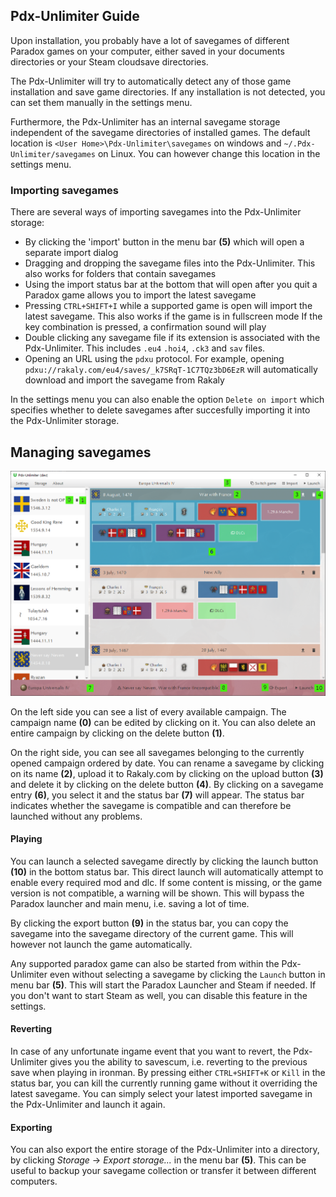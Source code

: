 ## Pdx-Unlimiter Guide

Upon installation, you probably have a lot of savegames of different Paradox games on your computer,
either saved in your documents directories or your Steam cloudsave directories.

The Pdx-Unlimiter will try to automatically detect any of those game installation and save game directories.
If any installation is not detected, you can set them manually in the settings menu.

Furthermore, the Pdx-Unlimiter has an internal savegame storage independent of the savegame directories of installed games.
The default location is `<User Home>\Pdx-Unlimiter\savegames` on windows and `~/.Pdx-Unlimiter/savegames` on Linux.
You can however change this location in the settings menu.

### Importing savegames

There are several ways of importing savegames into the Pdx-Unlimiter storage:

- By clicking the 'import' button in the menu bar **(5)** which will open a separate import dialog
- Dragging and dropping the savegame files into the Pdx-Unlimiter. This also works for folders that contain savegames
- Using the import status bar at the bottom that will open after you quit a Paradox game allows you to import the latest savegame
- Pressing `CTRL+SHIFT+I` while a supported game is open will import the latest savegame.
  This also works if the game is in fullscreen mode
  If the key combination is pressed, a confirmation sound will play
- Double clicking any savegame file if its extension is associated with the Pdx-Unlimiter.
  This includes `.eu4` `.hoi4`, `.ck3` and `sav` files.
- Opening an URL using the `pdxu` protocol. For example, opening `pdxu://rakaly.com/eu4/saves/_k7SRqT-1C7TQz3bD6EzR`
  will automatically download and import the savegame from Rakaly
  
In the settings menu you can also enable the option `Delete on import` which specifies
whether to delete savegames after succesfully importing it into the Pdx-Unlimiter storage.


## Managing savegames

![Interface](guide.png)

On the left side you can see a list of every available campaign.
The campaign name **(0)** can be edited by clicking on it.
You can also delete an entire campaign by clicking on the delete button **(1)**.

On the right side, you can see all savegames belonging to the currently opened campaign ordered by date.
You can rename a savegame by clicking on its name **(2)**,
upload it to Rakaly.com by clicking on the upload button **(3)**
and delete it by clicking on the delete button **(4)**.
By clicking on a savegame entry **(6)**, you select it and the status bar **(7)** will appear.
The status bar indicates whether the savegame is compatible and can therefore be launched without any problems.

#### Playing

You can launch a selected savegame directly by clicking the launch button **(10)** in the bottom status bar.
This direct launch will automatically attempt to enable every required mod and dlc.
If some content is missing, or the game version is not compatible, a warning will be shown.
This will bypass the Paradox launcher and main menu, i.e. saving a lot of time.

By clicking the export button **(9)** in the status bar, you can copy the savegame into the savegame directory of the current game.
This will however not launch the game automatically.

Any supported paradox game can also be started from within the Pdx-Unlimiter even
without selecting a savegame by clicking the `Launch` button in menu bar **(5)**.
This will start the Paradox Launcher and Steam if needed. If you don't want
to start Steam as well, you can disable this feature in the settings.

#### Reverting

In case of any unfortunate ingame event that you want to revert,
the Pdx-Unlimiter gives you the ability to savescum, i.e. reverting to the previous save when playing in ironman.
By pressing either `CTRL+SHIFT+K` or `Kill` in the status bar,
you can kill the currently running game without it overriding the latest savegame.
You can simply select your latest imported savegame in the Pdx-Unlimiter and launch it again.

#### Exporting

You can also export the entire storage of the Pdx-Unlimiter into a directory,
by clicking *Storage* -> *Export storage...* in the menu bar **(5)**.
This can be useful to backup your savegame collection or transfer it between different computers.